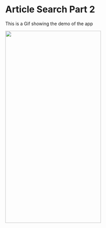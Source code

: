 # Article Search Part 2

This is a Gif showing the demo of the app

<img src="https://github.com/tpatel29/ArticleSearch-Part-2/blob/main/demo.gif" width="300" height="600"/>
